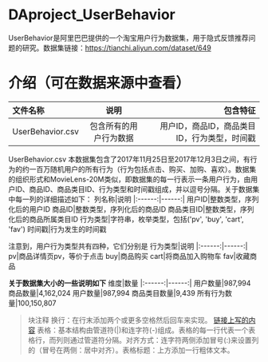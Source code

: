 # DAproject_UserBehavior
UserBehavior是阿里巴巴提供的一个淘宝用户行为数据集，用于隐式反馈推荐问题的研究。数据集链接：https://tianchi.aliyun.com/dataset/649
# 介绍（可在数据来源中查看）

文件名称|说明|包含特征
|:------|:------:|------:|
UserBehavior.csv|包含所有的用户行为数据|用户ID，商品ID，商品类目ID，行为类型，时间戳

UserBehavior.csv
本数据集包含了2017年11月25日至2017年12月3日之间，有行为的约一百万随机用户的所有行为（行为包括点击、购买、加购、喜欢）。数据集的组织形式和MovieLens-20M类似，即数据集的每一行表示一条用户行为，由用户ID、商品ID、商品类目ID、行为类型和时间戳组成，并以逗号分隔。关于数据集中每一列的详细描述如下：
列名称|说明
|:------:|------:|
用户ID|整数类型，序列化后的用户ID
商品ID|整数类型，序列化后的商品ID
商品类目ID|整数类型，序列化后的商品所属类目ID
行为类型|字符串，枚举类型，包括('pv', 'buy', 'cart', 'fav')
时间戳|行为发生的时间戳  

注意到，用户行为类型共有四种，它们分别是
行为类型|说明
|:------:|------:|
pv|商品详情页pv，等价于点击
buy|商品购买
cart|将商品加入购物车
fav|收藏商品  

**关于数据集大小的一些说明如下**
维度|数量
|:------:|------:|
用户数量|987,994
商品数量|4,162,024
用户数量|987,994
商品类目数量|9,439
所有行为数量|100,150,807
> 块注释
> 换行：在行末添加两个或更多空格然后回车来实现。
> [链接上写的内容](链接地址)
> 表格：基本结构由管道符(|)和连字符(-)组成。表格的每一行代表一个表格行，而列则通过管道符分隔。对齐方式：连字符两侧添加冒号(:)来设置列的（冒号在两侧：居中对齐）。表格标题：上方添加一行粗体文本。
